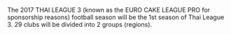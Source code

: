 The 2017 THAI LEAGUE 3 (known as the EURO CAKE LEAGUE PRO for sponsorship reasons) football season will be the 1st season of Thai League 3. 29 clubs will be divided into 2 groups (regions).
